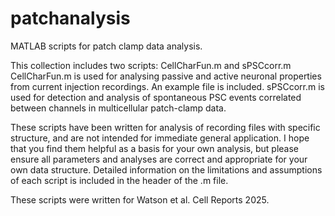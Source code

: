 # patchanalysis
MATLAB scripts for patch clamp data analysis.

This collection includes two scripts: CellCharFun.m and sPSCcorr.m
CellCharFun.m is used for analysing passive and active neuronal properties from current injection recordings. An example file is included.
sPSCcorr.m is used for detection and analysis of spontaneous PSC events correlated between channels in multicellular patch-clamp data.

These scripts have been written for analysis of recording files with specific structure, and are not intended for immediate general application.
I hope that you find them helpful as a basis for your own analysis, but please ensure all parameters and analyses are correct and appropriate for your own data structure.
Detailed information on the limitations and assumptions of each script is included in the header of the .m file.

These scripts were written for Watson et al. Cell Reports 2025.
